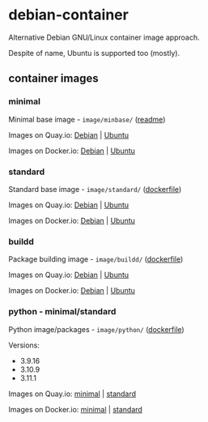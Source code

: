 # debian-container

Alternative Debian GNU/Linux container image approach.

Despite of name, Ubuntu is supported too (mostly).

## container images

### minimal

Minimal base image - `image/minbase/` ([readme](image/minbase/README.md))

Images on Quay.io:
[Debian](https://quay.io/repository/rockdrilla/debian-min?tab=tags)
|
[Ubuntu](https://quay.io/repository/rockdrilla/ubuntu-min?tab=tags)

Images on Docker.io:
[Debian](https://hub.docker.com/r/rockdrilla/debian-min/tags)
|
[Ubuntu](https://hub.docker.com/r/rockdrilla/ubuntu-min/tags)

### standard

Standard base image - `image/standard/` ([dockerfile](image/standard/Dockerfile))

Images on Quay.io:
[Debian](https://quay.io/repository/rockdrilla/debian?tab=tags)
|
[Ubuntu](https://quay.io/repository/rockdrilla/ubuntu?tab=tags)

Images on Docker.io:
[Debian](https://hub.docker.com/r/rockdrilla/debian/tags)
|
[Ubuntu](https://hub.docker.com/r/rockdrilla/ubuntu/tags)

### buildd

Package building image - `image/buildd/` ([dockerfile](image/buildd/Dockerfile))

Images on Quay.io:
[Debian](https://quay.io/repository/rockdrilla/debian-buildd?tab=tags)
|
[Ubuntu](https://quay.io/repository/rockdrilla/ubuntu-buildd?tab=tags)

Images on Docker.io:
[Debian](https://hub.docker.com/r/rockdrilla/debian-buildd/tags)
|
[Ubuntu](https://hub.docker.com/r/rockdrilla/ubuntu-buildd/tags)

### python - minimal/standard

Python image/packages - `image/python/` ([dockerfile](image/python/Dockerfile))

Versions:

- 3.9.16
- 3.10.9
- 3.11.1

Images on Quay.io:
[minimal](https://quay.io/repository/rockdrilla/python-min?tab=tags)
|
[standard](https://quay.io/repository/rockdrilla/python?tab=tags)

Images on Docker.io:
[minimal](https://hub.docker.com/r/rockdrilla/python-min/tags)
|
[standard](https://hub.docker.com/r/rockdrilla/python/tags)
